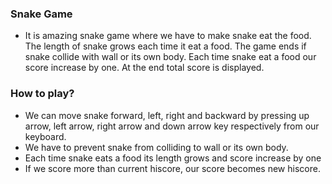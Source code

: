 ### Snake Game

- It is amazing snake game where we have to make snake eat the food. The length of snake grows each time it eat a food. The game ends if snake collide with wall or its own body. Each time snake eat a food our score increase by one. At the end total score is displayed.

### How to play?

- We can move snake forward, left, right and backward by pressing up arrow, left arrow, right arrow and down arrow key respectively from our keyboard.
- We have to prevent snake from colliding to wall or its own body.
- Each time snake eats a food its length grows and score increase by one
- If we score more than current hiscore, our score becomes new hiscore.
